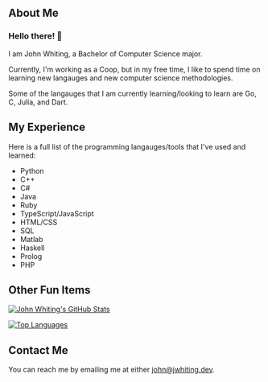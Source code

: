 ## About Me

### Hello there! 👋

I am John Whiting, a Bachelor of Computer Science major.

Currently, I'm working as a Coop, but in my free time, I like to spend time on learning new langauges and new computer science methodologies.

Some of the langauges that I am currently learning/looking to learn are Go, C, Julia, and Dart.

## My Experience

Here is a full list of the programming langauges/tools that I've used and learned:

- Python
- C++
- C#
- Java
- Ruby
- TypeScript/JavaScript
- HTML/CSS
- SQL
- Matlab
- Haskell
- Prolog
- PHP

## Other Fun Items
  
[![John Whiting's GitHub Stats](https://github-readme-stats.vercel.app/api?username=john-whiting&hide=stars&count_private=true&theme=radical&show_icons=true)](https://github.com/anuraghazra/github-readme-stats)

[![Top Languages](https://github-readme-stats.vercel.app/api/top-langs/?username=john-whiting&theme=radical&layout=compact)](https://github.com/anuraghazra/github-readme-stats)

## Contact Me

You can reach me by emailing me at either john@jwhiting.dev.

<!--
**john-whiting/john-whiting** is a ✨ _special_ ✨ repository because its `README.md` (this file) appears on your GitHub profile.

Here are some ideas to get you started:

- 👯 I’m looking to collaborate on ...
- 🤔 I’m looking for help with ...
- 💬 Ask me about ...
- ⚡ Fun fact: ...
-->
